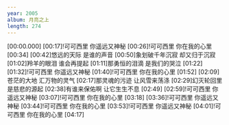 ```yaml
---
year: 2005
album: 月亮之上
length: 274
---
```

[00:00.000]
[00:17]!可可西里 你遥远又神秘
[00:26]!可可西里 你在我的心里
[00:34]
[00:42]悠远的天际 是谁的声音
[00:50]象划破千年沉寂 却又归于沉寂
[01:02]羚羊的眼泪 谁会再提起
[01:11]那勇恒的泪滴 是我们的哭泣
[01:22]
[01:32]!可可西里 你遥远又神秘
[01:40]!可可西里 你在我的心里
[01:52]
[02:09]苍茫的大地 汇万物的灵气
[02:17]那灵魂的污迹 让风雪来荡涤
[02:29]幻灭轮回里 是慈悲的源起
[02:38]有谁来保佑啊 让它生生不息
[02:49]
[02:59]!可可西里 你遥远又神秘
[03:07]!可可西里 你在我的心里
[03:18]
[03:36]!可可西里 你遥远又神秘
[03:44]!可可西里 你在我的心里
[03:53]!可可西里 你遥远又神秘
[04:01]!可可西里 你在我的心里
[04:17]
